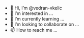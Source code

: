- 👋 Hi, I’m @vedran-vkelic
- 👀 I’m interested in ...
- 🌱 I’m currently learning ...
- 💞️ I’m looking to collaborate on ...
- 📫 How to reach me ...

<!---
vedran-vkelic/vedran-vkelic is a ✨ special ✨ repository because its `README.md` (this file) appears on your GitHub profile.
You can click the Preview link to take a look at your changes.
--->
